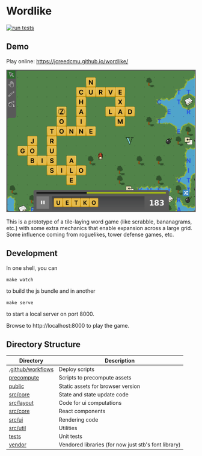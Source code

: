 Wordlike
========
[![run tests](https://github.com/jcreedcmu/wordlike/actions/workflows/run-tests.yml/badge.svg?branch=main)](https://github.com/jcreedcmu/wordlike/actions/workflows/run-tests.yml)

Demo
----
Play online: https://jcreedcmu.github.io/wordlike/

[![image](screenshot.png)](https://jcreedcmu.github.io/wordlike/)

This is a prototype of a tile-laying word game (like scrabble,
bananagrams, etc.) with some extra mechanics that enable expansion
across a large grid. Some influence coming from roguelikes, tower
defense games, etc.

Development
----------

In one shell, you can
```shell
make watch
```
to build the js bundle and in another
```shell
make serve
```
to start a local server on port 8000.

Browse to http://localhost:8000 to play the game.

Directory Structure
-------------------

| Directory | Description |
| --- | --- |
| [.github/workflows](.github/workflows) | Deploy scripts
| [precompute](precompute) | Scripts to precompute assets
| [public](public) | Static assets for browser version |
| [src/core](src/core) | State and state update code |
| [src/layout](src/layout) | Code for ui computations |
| [src/core](src/components) | React components  |
| [src/ui](src/ui) | Rendering code |
| [src/util](src/util) | Utilities |
| [tests](tests) | Unit tests |
| [vendor](vendor) | Vendored libraries (for now just stb's font library)
